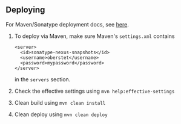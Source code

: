 Deploying
---------

For Maven/Sonatype deployment docs, see [here](https://docs.sonatype.org/display/Repository/Sonatype+OSS+Maven+Repository+Usage+Guide).

 1. To deploy via Maven, make sure Maven's `settings.xml` contains

	    <server>
	      <id>sonatype-nexus-snapshots</id>
	      <username>oberstet</username>
	      <password>mypassword</password>
	    </server>
	
    in the `servers` section.

 2. Check the effective settings using `mvn help:effective-settings`

 3. Clean build using `mvn clean install`

 4. Clean deploy using `mvn clean deploy`





